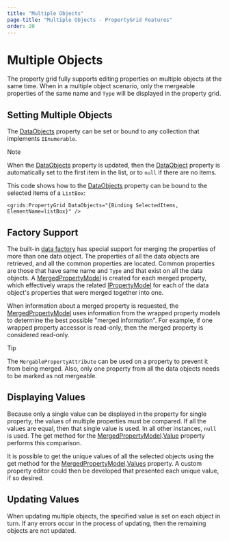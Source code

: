 ```yaml
---
title: "Multiple Objects"
page-title: "Multiple Objects - PropertyGrid Features"
order: 20
---
```

# Multiple Objects

The property grid fully supports editing properties on multiple objects at the same time.  When in a multiple object scenario, only the mergeable properties of the same name and `Type` will be displayed in the property grid.

## Setting Multiple Objects

The [DataObjects](xref:@ActiproUIRoot.Controls.Grids.PropertyGrid.DataObjects) property can be set or bound to any collection that implements `IEnumerable`.

> [!NOTE]
> When the [DataObjects](xref:@ActiproUIRoot.Controls.Grids.PropertyGrid.DataObjects) property is updated, then the [DataObject](xref:@ActiproUIRoot.Controls.Grids.PropertyGrid.DataObject) property is automatically set to the first item in the list, or to `null` if there are no items.

This code shows how to the [DataObjects](xref:@ActiproUIRoot.Controls.Grids.PropertyGrid.DataObjects) property can be bound to the selected items of a `ListBox`:

```xaml
<grids:PropertyGrid DataObjects="{Binding SelectedItems, ElementName=listBox}" />
```

## Factory Support

The built-in [data factory](data-models.md) has special support for merging the properties of more than one data object.  The properties of all the data objects are retrieved, and all the common properties are located.  Common properties are those that have same name and `Type` and that exist on all the data objects.  A [MergedPropertyModel](xref:@ActiproUIRoot.Controls.Grids.PropertyData.MergedPropertyModel) is created for each merged property, which effectively wraps the related [IPropertyModel](xref:@ActiproUIRoot.Controls.Grids.PropertyData.IPropertyModel) for each of the data object's properties that were merged together into one.

When information about a merged property is requested, the [MergedPropertyModel](xref:@ActiproUIRoot.Controls.Grids.PropertyData.MergedPropertyModel) uses information from the wrapped property models to determine the best possible "merged information".  For example, if one wrapped property accessor is read-only, then the merged property is considered read-only.

> [!TIP]
> The `MergablePropertyAttribute` can be used on a property to prevent it from being merged.  Also, only one property from all the data objects needs to be marked as not mergeable.

## Displaying Values

Because only a single value can be displayed in the property for single property, the values of multiple properties must be compared.  If all the values are equal, then that single value is used.  In all other instances, `null` is used.  The get method for the [MergedPropertyModel](xref:@ActiproUIRoot.Controls.Grids.PropertyData.MergedPropertyModel).[Value](xref:@ActiproUIRoot.Controls.Grids.PropertyData.CachedPropertyModelBase.Value) property performs this comparison.

It is possible to get the unique values of all the selected objects using the get method for the [MergedPropertyModel](xref:@ActiproUIRoot.Controls.Grids.PropertyData.MergedPropertyModel).[Values](xref:@ActiproUIRoot.Controls.Grids.PropertyData.CachedPropertyModelBase.Values) property.  A custom property editor could then be developed that presented each unique value, if so desired.

## Updating Values

When updating multiple objects, the specified value is set on each object in turn.  If any errors occur in the process of updating, then the remaining objects are not updated.
